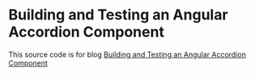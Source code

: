 # Building and Testing an Angular Accordion Component
This source code is for blog <a href="https://sulhome.com/blog/25/building-and-testing-an-angular-accordion-component" target="_blank">Building and Testing an Angular Accordion Component</a>
